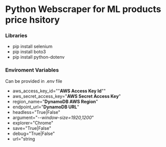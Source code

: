# Python Webscraper for ML products price hsitory

### Libraries
- pip install selenium
- pip install boto3
- pip install python-dotenv

### Enviroment Variables
Can be provided in .env file
- aws_access_key_id=""<b>AWS Access Key Id</b>""
- aws_secret_access_key="<b>AWS Secret Access Key</b>"
- region_name="<b>DynamoDB AWS Region</b>"
- endpoint_url="<b>DynamoDB URL</b>"
- headless="True|False"
- argument="<i>--window-size=1920,1200</i>"
- explorer="Chrome"
- save="True|False"
- debug="True|False"
- url="string